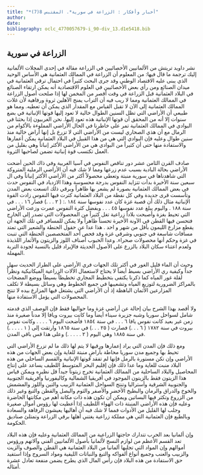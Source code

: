 ```yaml
---
title: "*أخبار وأفكار : الزراعة في سورية*. المقتبس 8(7)"
author: 
date: 
bibliography: oclc_4770057679-i_90-div_13.d1e5418.bib
---
```




##  الزراعة في سورية 


 نشر داويد تريتش من الألمانيين الأخصائيين في الزراعة مقالة في  إحدى  المجلات الألمانية إليك ترجمة ما قال فيها: من المعلوم أن الزراعة في الممالك العثمانية هي الأساس الوحيد الذي يبنى عليه الاقتصاد الوطني وقد جرى البحث كثيراً في احتمال ترقي العثمانية في ميدان الصنائع ومن رأي بعض الأخصائيين في العلوم الاقتصادية أنه يمكن ارتقاء الصنائع في البلاد العثمانية قبل الزراعة في وقت أقصر من المخمن لها إذا صلحت أصول الزراعة في الممالك العثمانية ومما لا ريب فيه أن التراب يمنح الآهلين ثروة ورفاهية لأن غلات الممالك العثمانية إلى الآن لا تقبل القياس مع المقدار الذي يمكن أن تعطيه.   ومما هو طبيعي أن الأراضي التي تظل السنين الطوال خالية لا تعود إليها قوتها الإنباتية في بضع سنوات إلا أنه من المحقق أن قوتها الإنباتية هذه تعود إليها. نحن الغربيون إذا بحثنا في البوادي في الممالك العثمانية تمر على خاطرنا في الحال الأراضي المملوءة بالأكوام من الرمال مع أن هذي الصحاري ليست من الأراضي التي لا تزرع بل إنها أراض خالية منذ سنين طوال وعليه فإن البوادي التي هي من هذا القبيل في البلاد العثمانية يمكن أعمارها والاستفادة منها حتى أن كثيراً من البوادي هي من الأراضي الأكثر إنباتاً وهي بقليل من العمل تكتسب قوة إنباتية تضمن لصاحبها الثروة. 

 صادف القرن الثامن  عشر  دور تناقص النفوس في آسيا الغربية وفي ذاك الحين أضحت الأراضي بحالة البادية بسبب عدم زرعها ومما لا شك فيه أن الأراضي الرملية المتروكة التي شاهدناها في سورية منبتة وتعطي محصولاً أكثر من الأراضي الأكثر إنباتاً وفي ال  سبعين  سنة الأخيرة بدأت تتزايد النفوس بدرجة محسوسة وهذا الازدياد في النفوس حدث في بعض الممالك العثمانية بصورة لم يشعر بها ظاهراً وبرقي ذلك اتسعت بعض المدن وتأسست قرى جديدة وفي كل نقطة من البلاد العثمانية كثرت فيها النفوس زادت القوة الإنباتية مثال ذلك أن قصبة غزة كان عدد نفوسها سنة  ١٨٤  .: (  ٢  . . .) فصار  ١٦  . . . في سنة  ١٨٨  . واليوم يبلغ عدد نفوسها  ٤٥  . . . وبفضل كثرة النفوس عمرت وزعت الأراضي التي تحيط بغزة وأصبحت بلاداً زراعية تغل كثيراً من المحصولات التي تصدر إلى الخارج فتحسن فيها القطن في الآونة الأخيرة تحسناً ظاهراً ولا يمكن للمسافر في تلك الجهة أن يقطع مزارع الليمون بأقل من شهر و  احد  . هذا عدا عن حقول الحنطة والشعير التي تمتد مسافات شاسعة في جنوبي وشرقي غزة وقد فحص  أحد  المتخصصين الحنطة التي تنبت في غزة وحكم أنها محصولات صحراء. وعدا الحبوب أصناف اللوز والزيتون والأثمار اللذيذة ولعدم اعتناء سكان البلاد بالزرع على الأصول الحديثة فالإيراد قليل بالنسبة لجودة التربة المهملة. 

 وحيث أن الماء قليل الغور في أكثر تلك الجهات فري الأراضي على الطراز الحديث سهل جداً وكيفية ري الأراضي بسيط أيضاً لا يحتاج لاستعمال الآلات الزراعية الميكانيكية ونظراً لقلة غور المياه كما ذكرنا يكتفى بتخطيط المجاري تخطيطاً بسيطاً ووضع   المضخات بالمراكز الضرورية لتوزيع المياه وتشعيبها في جميع الخطوط وهي وسائل بسيطة لا تكلف المزارعين الأثمان الباهظة إذ أن الأراضي التي يشتغل فيها المزارع بيده لا تنتج المحصولات التي يؤمل الاستفادة منها. 

 ولا أقصد بهذا الشرح بيان إحالة عن أراضي غزة وما حواليها فقط فإن الوصف الذي قدمته شامل لسواحل سوريا وشبه جزيرة سيناء أيضاً وما كانت بيروت ويافا إلا مدناً صغيرة منذ زمن غير بعيد كانت نفوس يافا  ٦  . . . في سنة  ١٨٥٤  فأضحت اليوم  ٦  . . . . وكانت نفوس بيروت في سنة  ١٧٨٢  (  ٦  . . .) فصارت (  ٢٥  . . .) في سنة  ١٨٦٥  وارتقت إلى (  ١  . . . . .) في سنة  ١٨٨٥  وهي اليوم (  ٢  . . . . .) وعلى هذا قس باقي المدن. 

 ومع ذلك فإن المدن التي يراد إعمارها ورقيها لا يتم لها ذلك ما لم تزرع الأراضي التي تحيط بها وجميع مدن سوريا محاطة بأراضٍ منبتة للغاية وإن بعض الجهات من هذه الأراضي وإن تكن مستورة بالرمل فإنها لم تفقد قوتها الإنباتية والقسم الساحلي من هذه البلاد منبت للغاية وما عدا ذلك فإن إقليم البحر المتوسط اللطيف يساعد على إنتاج المحاصيل والبلاد الساحلية من الممالك العثمانية تخرج زيتوناً جيداً قل نظيره ويمكن قياس هذا الزيتون فقط بالزيتون الموجود في أفريقيا الشمالية وكاليفورنيا وأفريقية الجنوبية والجنوبية الشرقية وأستراليا وتنتج السواحل العثمانية الزبيب والتين واللوز والمشمش والخوخ والدراق والرمان والبطيخ الأخضر والأصفر والثوم والبصل والقطن والتبغ وغير ذلك من الزروع وتكثر فيها البساتين ويمكن أن تكون هذه ذات مكانة أهم من مكانتها الحاضرة وعليه فإن هذه الأراضي المنبتة ذات الهواء اللطيف إذا أعطيت لها رؤوس أموال صغيرة وجلب لها القليل من الأدوات فمما لا شك فيه أن أهاليها يعيشون الرفاهة والسعادة وبالطبع فإن العثمانية التي هي مملكة زراعية يغتني أهلها برقي الزراعة وتمتلئ صناديق الحكومة. 

 وإن ألمانيا بعد الحرب تتدارك حاجتها الزراعية من الممالك العثمانية وعليه فإن هذه البلاد تعد القسم الأعظم من لوازم النسج لألمانيا بأصول الألمانيين ألفني وآلاتهم ورؤوس أموالهم وإن المواد التي تجلبها ألمانيا من البلاد العثمانية هي القطن والصوف والزيت والزبيب   والعنب وجميع أنواع ألفواكه والتبغ والنباتات الليفية ومواد السروج وإذا استفيد حق الاستفادة من هذه البلاد فإن رأس المال الذي يطرح يضمن منفعة تعادل  عشرة  أمثاله. 

